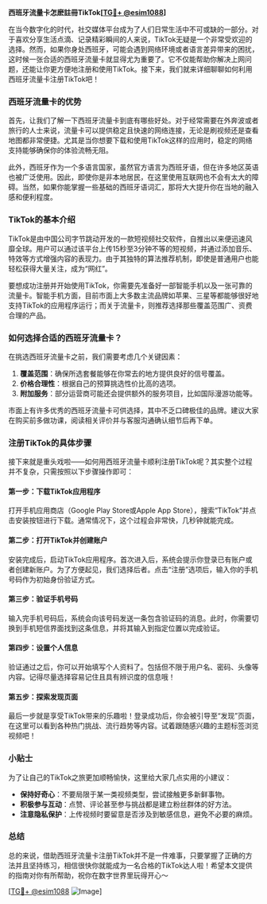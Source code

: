 **西班牙流量卡怎麽註冊TikTok[[TG💪+ @esim1088](https://t.me/s/esim1088)]**

在当今数字化的时代，社交媒体平台成为了人们日常生活中不可或缺的一部分。对于喜欢分享生活点滴、记录精彩瞬间的人来说，TikTok无疑是一个非常受欢迎的选择。然而，如果你身处西班牙，可能会遇到网络环境或者语言差异带来的困扰，这时候一张合适的西班牙流量卡就显得尤为重要了。它不仅能帮助你解决上网问题，还能让你更方便地注册和使用TikTok。接下来，我们就来详细聊聊如何利用西班牙流量卡注册TikTok吧！

### 西班牙流量卡的优势

首先，让我们了解一下西班牙流量卡到底有哪些好处。对于经常需要在外奔波或者旅行的人士来说，流量卡可以提供稳定且快速的网络连接，无论是刷视频还是查看地图都非常便捷。尤其是当你想要下载和使用TikTok这样的应用时，稳定的网络支持能够确保你的体验流畅无阻。

此外，西班牙作为一个多语言国家，虽然官方语言为西班牙语，但在许多地区英语也被广泛使用。因此，即使你是非本地居民，在这里使用互联网也不会有太大的障碍。当然，如果你能掌握一些基础的西班牙语词汇，那将大大提升你在当地的融入感和便利程度。

### TikTok的基本介绍

TikTok是由中国公司字节跳动开发的一款短视频社交软件，自推出以来便迅速风靡全球。用户可以通过该平台上传15秒至3分钟不等的短视频，并通过添加音乐、特效等方式增强内容的表现力。由于其独特的算法推荐机制，即使是普通用户也能轻松获得大量关注，成为“网红”。

要想成功注册并开始使用TikTok，你需要先准备好一部智能手机以及一张可靠的流量卡。智能手机方面，目前市面上大多数主流品牌如苹果、三星等都能够很好地支持TikTok的应用程序运行；而关于流量卡，则推荐选择那些覆盖范围广、资费合理的产品。

### 如何选择合适的西班牙流量卡？

在挑选西班牙流量卡之前，我们需要考虑几个关键因素：

1. **覆盖范围**：确保所选套餐能够在你常去的地方提供良好的信号覆盖。
2. **价格合理性**：根据自己的预算挑选性价比高的选项。
3. **附加服务**：部分运营商可能还会提供额外的服务项目，比如国际漫游功能等。

市面上有许多优秀的西班牙流量卡可供选择，其中不乏口碑极佳的品牌。建议大家在购买前多做功课，阅读相关评价并与客服沟通确认细节后再下单。

### 注册TikTok的具体步骤

接下来就是重头戏啦——如何用西班牙流量卡顺利注册TikTok呢？其实整个过程并不复杂，只需按照以下步骤操作即可：

#### 第一步：下载TikTok应用程序
打开手机应用商店（Google Play Store或Apple App Store），搜索“TikTok”并点击安装按钮进行下载。通常情况下，这个过程会非常快，几秒钟就能完成。

#### 第二步：打开TikTok并创建账户
安装完成后，启动TikTok应用程序。首次进入后，系统会提示你登录已有账户或者创建新账户。为了方便起见，我们选择后者。点击“注册”选项后，输入你的手机号码作为初始身份验证方式。

#### 第三步：验证手机号码
输入完手机号码后，系统会向该号码发送一条包含验证码的消息。此时，你需要切换到手机短信界面找到这条信息，并将其输入到指定位置以完成验证。

#### 第四步：设置个人信息
验证通过之后，你可以开始填写个人资料了。包括但不限于用户名、密码、头像等内容。记得尽量选择容易记住且具有辨识度的信息哦！

#### 第五步：探索发现页面
最后一步就是享受TikTok带来的乐趣啦！登录成功后，你会被引导至“发现”页面，在这里可以看到各种热门挑战、流行趋势等内容。试着跟随感兴趣的主题标签浏览视频吧！

### 小贴士

为了让自己的TikTok之旅更加顺畅愉快，这里给大家几点实用的小建议：

- **保持好奇心**：不要局限于某一类视频类型，尝试接触更多新鲜事物。
- **积极参与互动**：点赞、评论甚至参与挑战都是建立粉丝群体的好方法。
- **注意隐私保护**：上传视频时要留意是否涉及到敏感信息，避免不必要的麻烦。

### 总结

总的来说，借助西班牙流量卡注册TikTok并不是一件难事，只要掌握了正确的方法并且坚持练习，相信很快你就能成为一名合格的TikTok达人啦！希望本文提供的指南对你有所帮助，祝你在数字世界里玩得开心～

[[TG💪+ @esim1088](https://t.me/s/esim1088) ![Image](https://i.postimg.cc/4NQfJmqS/Snipaste-2025-05-13-00-14-12.png)]